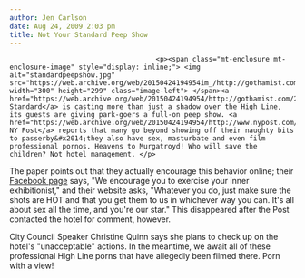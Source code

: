 ```yaml
---
author: Jen Carlson
date: Aug 24, 2009 2:03 pm
title: Not Your Standard Peep Show
---
```


	
										<p><span class="mt-enclosure mt-enclosure-image" style="display: inline;"> <img alt="standardpeepshow.jpg" src="https://web.archive.org/web/20150424194954im_/http://gothamist.com/attachments/arts_jen/standardpeepshow.jpg" width="300" height="299" class="image-left"> </span><a href="https://web.archive.org/web/20150424194954/http://gothamist.com/2009/01/13/the_standard.php">The Standard</a> is casting more than just a shadow over the High Line, its guests are giving park-goers a full-on peep show. <a href="https://web.archive.org/web/20150424194954/http://www.nypost.com/seven/08242009/news/regionalnews/high_line_is_a_lust_cause_186207.htm">The NY Post</a> reports that many go beyond showing off their naughty bits to passerby&#x2014;they also have sex, masturbate and even film professional pornos. Heavens to Murgatroyd! Who will save the children? Not hotel management. </p>

<p>The paper points out that they actually encourage this behavior online; their <a href="https://web.archive.org/web/20150424194954/http://www.facebook.com/posted.php?id=98007263384&amp;share_id=244112040640#/TheStandardNY?v=wall&amp;viewas=739845114">Facebook page</a> says, &quot;We encourage you to exercise your inner exhibitionist,&quot; and their website asks, &quot;Whatever you do, just make sure the shots are HOT and that you get them to us in whichever way you can. It&apos;s all about sex all the time, and you&apos;re our star.&quot; This disappeared after the Post contacted the hotel for comment, however.</p>

<p>City Council Speaker Christine Quinn says she plans to check up on the hotel&apos;s &quot;unacceptable&quot; actions. In the meantime, we await all of these professional High Line porns that have allegedly been filmed there. Porn with a view!</p>					
										
									
				